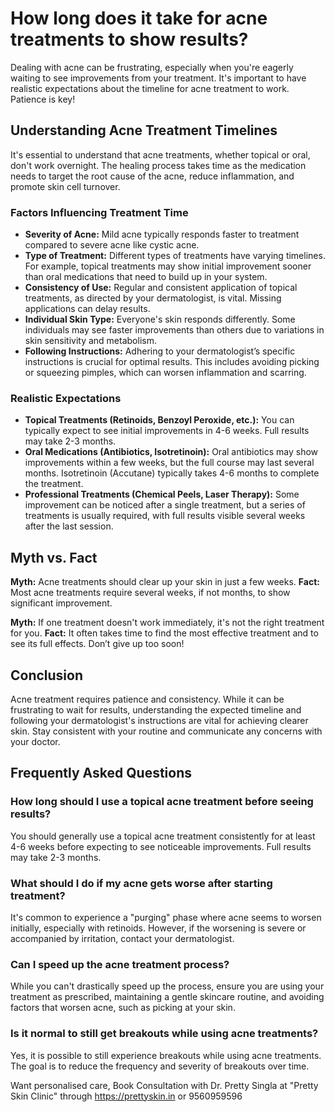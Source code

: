 # How long does it take for acne treatments to show results?

Dealing with acne can be frustrating, especially when you're eagerly waiting to see improvements from your treatment. It's important to have realistic expectations about the timeline for acne treatment to work. Patience is key!

## Understanding Acne Treatment Timelines

It's essential to understand that acne treatments, whether topical or oral, don't work overnight. The healing process takes time as the medication needs to target the root cause of the acne, reduce inflammation, and promote skin cell turnover.

### Factors Influencing Treatment Time

*   **Severity of Acne:** Mild acne typically responds faster to treatment compared to severe acne like cystic acne.
*   **Type of Treatment:** Different types of treatments have varying timelines. For example, topical treatments may show initial improvement sooner than oral medications that need to build up in your system.
*   **Consistency of Use:** Regular and consistent application of topical treatments, as directed by your dermatologist, is vital. Missing applications can delay results.
*   **Individual Skin Type:** Everyone's skin responds differently. Some individuals may see faster improvements than others due to variations in skin sensitivity and metabolism.
*   **Following Instructions:** Adhering to your dermatologist’s specific instructions is crucial for optimal results. This includes avoiding picking or squeezing pimples, which can worsen inflammation and scarring.

### Realistic Expectations

*   **Topical Treatments (Retinoids, Benzoyl Peroxide, etc.):** You can typically expect to see initial improvements in 4-6 weeks. Full results may take 2-3 months.
*   **Oral Medications (Antibiotics, Isotretinoin):** Oral antibiotics may show improvements within a few weeks, but the full course may last several months. Isotretinoin (Accutane) typically takes 4-6 months to complete the treatment.
*   **Professional Treatments (Chemical Peels, Laser Therapy):** Some improvement can be noticed after a single treatment, but a series of treatments is usually required, with full results visible several weeks after the last session.

## Myth vs. Fact

**Myth:** Acne treatments should clear up your skin in just a few weeks.
**Fact:** Most acne treatments require several weeks, if not months, to show significant improvement.

**Myth:** If one treatment doesn't work immediately, it's not the right treatment for you.
**Fact:** It often takes time to find the most effective treatment and to see its full effects. Don’t give up too soon!

## Conclusion

Acne treatment requires patience and consistency. While it can be frustrating to wait for results, understanding the expected timeline and following your dermatologist's instructions are vital for achieving clearer skin. Stay consistent with your routine and communicate any concerns with your doctor.

## Frequently Asked Questions

### How long should I use a topical acne treatment before seeing results?

You should generally use a topical acne treatment consistently for at least 4-6 weeks before expecting to see noticeable improvements. Full results may take 2-3 months.

### What should I do if my acne gets worse after starting treatment?

It's common to experience a "purging" phase where acne seems to worsen initially, especially with retinoids. However, if the worsening is severe or accompanied by irritation, contact your dermatologist.

### Can I speed up the acne treatment process?

While you can't drastically speed up the process, ensure you are using your treatment as prescribed, maintaining a gentle skincare routine, and avoiding factors that worsen acne, such as picking at your skin.

### Is it normal to still get breakouts while using acne treatments?

Yes, it is possible to still experience breakouts while using acne treatments. The goal is to reduce the frequency and severity of breakouts over time.

Want personalised care, Book Consultation with Dr. Pretty Singla at "Pretty Skin Clinic" through https://prettyskin.in or 9560959596
